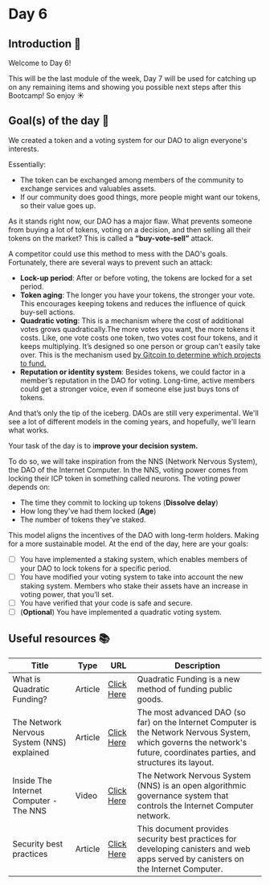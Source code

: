 # Day 6
## Introduction 👋
Welcome to Day 6!

This will be the last module of the week, Day 7 will be used for catching up on any remaining items and showing you possible next steps after this Bootcamp! So enjoy ☀️

## Goal(s) of the day 🎯
We created a token and a voting system for our DAO to align everyone's interests.

Essentially:

- The token can be exchanged among members of the community to exchange services and valuables assets.
- If our community does good things, more people might want our tokens, so their value goes up.

As it stands right now, our DAO has a major flaw. What prevents someone from buying a lot of tokens, voting on a decision, and then selling all their tokens on the market? This is called a **“buy-vote-sell”** attack.

A competitor could use this method to mess with the DAO's goals. Fortunately, there are several ways to prevent such an attack:

- **Lock-up period**: After or before voting, the tokens are locked for a set period.
- **Token aging**: The longer you have your tokens, the stronger your vote. This encourages keeping tokens and reduces the influence of quick buy-sell actions.
- **Quadratic voting**: This is a mechanism where the cost of additional votes grows quadratically.The more votes you want, the more tokens it costs. Like, one vote costs one token, two votes cost four tokens, and it keeps multiplying. It’s designed so one person or group can't easily take over. This is the mechanism used [by Gitcoin to determine which projects to fund.](https://www.gitcoin.co/blog/gitcoin-grants-quadratic-funding-for-the-world)
- **Reputation or identity system**: Besides tokens, we could factor in a member’s reputation in the DAO for voting. Long-time, active members could get a stronger voice, even if someone else just buys tons of tokens.

And that’s only the tip of the iceberg. DAOs are still very experimental. We'll see a lot of different models in the coming years, and hopefully, we'll learn what works.

Your task of the day is to i**mprove your decision system.**

To do so, we will take inspiration from the NNS (Network Nervous System), the DAO of the Internet Computer. In the NNS, voting power comes from locking their ICP token in something called neurons. The voting power depends on:

- The time they commit to locking up tokens (**Dissolve delay**)
- How long they've had them locked (**Age**)
- The number of tokens they’ve staked.

This model aligns the incentives of the DAO with long-term holders. Making for a more sustainable model. At the end of the day, here are your goals:

- [ ]  You have implemented a staking system, which enables members of your DAO to lock tokens for a specific period.
- [ ]  You have modified your voting system to take into account the new staking system. Members who stake their assets have an increase in voting power, that you’ll set.
- [ ]  You have verified that your code is safe and secure.
- [ ]  (**Optional**) You have implemented a quadratic voting system.
## Useful resources 📚
| Title | Type |  URL | Description
|-----------------|-----------------|-----------------|-----------------|
| What is Quadratic Funding? | Article | [Click Here](https://cointelegraph.com/explained/quadratic-funding-the-future-of-crowdfunding-explained#:~:text=The%20idea%20behind%20quadratic%20funding,and%20the%20total%20amount%20donated.) | Quadratic Funding is a new method of funding public goods.
| The Network Nervous System (NNS) explained | Article | [Click Here](https://github.com/motoko-bootcamp/motoko-starter/blob/main/manuals/appendix/appendix-4/APPENDIX-4.MD) | The most advanced DAO (so far) on the Internet Computer is the Network Nervous System, which governs the network's future, coordinates parties, and structures its layout.
| Inside The Internet Computer - The NNS | Video | [Click Here](https://www.youtube.com/watch?v=hWnsluxmRqc&list=PLuhDt1vhGcrfHG_rnRKsqZO1jL_Pd970h) | The Network Nervous System (NNS) is an open algorithmic governance system that controls the Internet Computer network. 
| Security best practices | Article | [Click Here](https://internetcomputer.org/docs/current/developer-docs/security/) | This document provides security best practices for developing canisters and web apps served by canisters on the Internet Computer.
